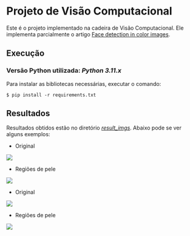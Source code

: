 # Projeto de Visão Computacional

Este é o projeto implementado na cadeira de Visão Computacional. Ele implementa parcialmente o artigo [Face detection in color images](https://ieeexplore.ieee.org/document/1000242).

## Execução

### Versão Python utilizada: **_Python 3.11.x_**

Para instalar as bibliotecas necessárias, executar o comando:

```console
$ pip install -r requirements.txt
```

## Resultados
Resultados obtidos estão no diretório [_result_imgs_](https://github.com/mrjohnnus/Computer-Vision-Project/tree/main/result_imgs). Abaixo pode se ver alguns exemplos:
* Original
<img src="https://github.com/mrjohnnus/Computer-Vision-Project/blob/main/sample_imgs/sample5.png"/>

* Regiões de pele
<img src="https://github.com/mrjohnnus/Computer-Vision-Project/blob/main/result_imgs/adult_single.png"/>

* Original
<img src="https://github.com/mrjohnnus/Computer-Vision-Project/blob/main/sample_imgs/sample6.png"/>

* Regiões de pele
<img src="https://github.com/mrjohnnus/Computer-Vision-Project/blob/main/result_imgs/mask_mult.png"/>
